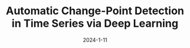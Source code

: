 ---
title: "Automatic Change-Point Detection in Time Series via Deep Learning"
collection: publications
permalink: /publication/2022-11-07JieAutoCPD
date: 2024-1-11
venue: 'Journal of the Royal Statistical Society Series B (with discussion)'
pubtype: 'journal'
paperurl: '/files/AutoCPD20240111.pdf'
link: 'https://doi.org/10.1093/jrsssb/qkae004'
github: 'https://github.com/Jieli12/AutoCPD'
citation: '<b>Jie Li</b>, Paul Fearnhead, Piotr Fryzlewicz and Tengyao Wang  (2024). Automatic Change-Point Detection in Time Series via Deep Learning, Journal of the Royal Statistical Society Series B (with discussion).'
---